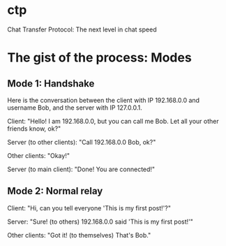 # ctp
Chat Transfer Protocol: The next level in chat speed
# The gist of the process: Modes
## Mode 1: Handshake
Here is the conversation between the client with IP 192.168.0.0 and username Bob, and the server with IP 127.0.0.1.

Client: "Hello! I am 192.168.0.0, but you can call me Bob. Let all your other friends know, ok?"

Server (to other clients): "Call 192.168.0.0 Bob, ok?"

Other clients: "Okay!"

Server (to main client): "Done! You are connected!"

## Mode 2: Normal relay
Client: "Hi, can you tell everyone 'This is my first post!'?"

Server: "Sure! (to others) 192.168.0.0 said 'This is my first post!'"

Other clients: "Got it! (to themselves) That's Bob."
